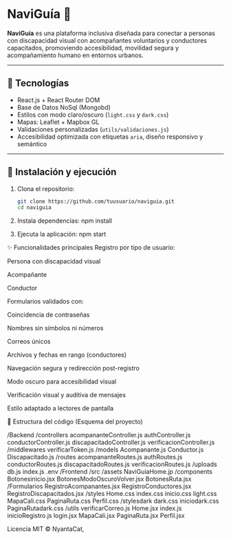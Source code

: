 # NaviGuía 🧭

**NaviGuía** es una plataforma inclusiva diseñada para conectar a personas con discapacidad visual con acompañantes voluntarios y conductores capacitados, promoviendo accesibilidad, movilidad segura y acompañamiento humano en entornos urbanos.

---

## 🚀 Tecnologías

- React.js + React Router DOM
- Base de Datos NoSql (Mongobd)
- Estilos con modo claro/oscuro (`light.css` y `dark.css`)
- Mapas: Leaflet + Mapbox GL
- Validaciones personalizadas (`utils/validaciones.js`)
- Accesibilidad optimizada con etiquetas `aria`, diseño responsivo y semántico

---

## 🧰 Instalación y ejecución

1. Clona el repositorio:

    ```bash
    git clone https://github.com/tuusuario/naviguia.git
    cd naviguia

2. Instala dependencias:
    npm install

3. Ejecuta la aplicación:
    npm start

✨ Funcionalidades principales
Registro por tipo de usuario:

Persona con discapacidad visual

Acompañante

Conductor

Formularios validados con:

Coincidencia de contraseñas

Nombres sin símbolos ni números

Correos únicos

Archivos y fechas en rango (conductores)

Navegación segura y redirección post-registro

Modo oscuro para accesibilidad visual

Verificación visual y auditiva de mensajes

Estilo adaptado a lectores de pantalla

📁 Estructura del código (Esquema del proyecto)

/Backend
  /controllers
    acompananteController.js
    authController.js
    conductorController.js
    discapacitadoController.js
    verificacionController.js
  /middlewares
    verificarToken.js
  /models
    Acompanante.js
    Conductor.js
    Discapacitado.js
  /routes
    acompananteRoutes.js
    authRoutes.js
    conductorRoutes.js
    discapacitadoRoutes.js
    verificacionRoutes.js
  /uploads
  db.js
  index.js
  .env
/Frontend
  /src
    /assets
      NaviGuiaHome.jp
    /components
      Botonesinicio.jsx
      BotonesModoOscuroVolver.jsx
      BotonesRuta.jsx
    /Formularios
      RegistroAcompanantes.jsx
      RegistroConductores.jsx
      RegistroDiscapacitados.jsx
    /styles
      Home.css
      index.css
      inicio.css
      light.css
      MapaCali.css
      PaginaRuta.css
      Perfil.css
    /stylesdark
      dark.css
      iniciodark.css
      PaginaRutadark.css
    /utils
      verificarCorreo.js
    Home.jsx
    index.js
    inicioRegistro.js
    login.jsx
    MapaCali.jsx
    PaginaRuta.jsx
    Perfil.jsx


Licencia
MIT © NyantaCat, 

